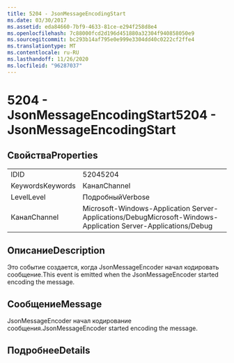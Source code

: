 ```yaml
---
title: 5204 - JsonMessageEncodingStart
ms.date: 03/30/2017
ms.assetid: eda84660-7bf9-4633-81ce-e294f258d8e4
ms.openlocfilehash: 7c88000fcd2d196d451880a32304f940858050e9
ms.sourcegitcommit: bc293b14af795e0e999e3304dd40c0222cf2ffe4
ms.translationtype: MT
ms.contentlocale: ru-RU
ms.lasthandoff: 11/26/2020
ms.locfileid: "96287037"
---
```

# <a name="5204---jsonmessageencodingstart"></a><span data-ttu-id="98a19-102">5204 - JsonMessageEncodingStart</span><span class="sxs-lookup"><span data-stu-id="98a19-102">5204 - JsonMessageEncodingStart</span></span>

## <a name="properties"></a><span data-ttu-id="98a19-103">Свойства</span><span class="sxs-lookup"><span data-stu-id="98a19-103">Properties</span></span>  
  
|||  
|-|-|  
|<span data-ttu-id="98a19-104">ID</span><span class="sxs-lookup"><span data-stu-id="98a19-104">ID</span></span>|<span data-ttu-id="98a19-105">5204</span><span class="sxs-lookup"><span data-stu-id="98a19-105">5204</span></span>|  
|<span data-ttu-id="98a19-106">Keywords</span><span class="sxs-lookup"><span data-stu-id="98a19-106">Keywords</span></span>|<span data-ttu-id="98a19-107">Канал</span><span class="sxs-lookup"><span data-stu-id="98a19-107">Channel</span></span>|  
|<span data-ttu-id="98a19-108">Level</span><span class="sxs-lookup"><span data-stu-id="98a19-108">Level</span></span>|<span data-ttu-id="98a19-109">Подробный</span><span class="sxs-lookup"><span data-stu-id="98a19-109">Verbose</span></span>|  
|<span data-ttu-id="98a19-110">Канал</span><span class="sxs-lookup"><span data-stu-id="98a19-110">Channel</span></span>|<span data-ttu-id="98a19-111">Microsoft-Windows-Application Server-Applications/Debug</span><span class="sxs-lookup"><span data-stu-id="98a19-111">Microsoft-Windows-Application Server-Applications/Debug</span></span>|  
  
## <a name="description"></a><span data-ttu-id="98a19-112">Описание</span><span class="sxs-lookup"><span data-stu-id="98a19-112">Description</span></span>  

 <span data-ttu-id="98a19-113">Это событие создается, когда JsonMessageEncoder начал кодировать сообщение.</span><span class="sxs-lookup"><span data-stu-id="98a19-113">This event is emitted when the JsonMessageEncoder started encoding the message.</span></span>  
  
## <a name="message"></a><span data-ttu-id="98a19-114">Сообщение</span><span class="sxs-lookup"><span data-stu-id="98a19-114">Message</span></span>  

 <span data-ttu-id="98a19-115">JsonMessageEncoder начал кодирование сообщения.</span><span class="sxs-lookup"><span data-stu-id="98a19-115">JsonMessageEncoder started encoding the message.</span></span>  
  
## <a name="details"></a><span data-ttu-id="98a19-116">Подробнее</span><span class="sxs-lookup"><span data-stu-id="98a19-116">Details</span></span>
